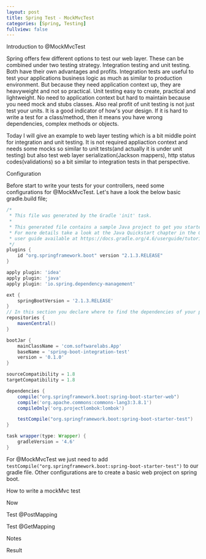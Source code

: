 ```yaml
---
layout: post
title: Spring Test - MockMvcTest  
categories: [Spring, Testing]
fullview: false
---
```


Introduction to @MockMvcTest

Spring offers few different options to test our web layer. These can be combined under two testing strategy. Integration testing 
and unit testing. Both have their own advantages and profits. Integration tests are useful to test your applications business logic
as much as similar to production environment. But because they need application context up, they are heavyweight and not so practical.
Unit testing easy to create, practical and lightweight. No need to application context but hard to maintain because you need mock and
stubs classes. Also real profit of unit testing is not just test your units. It is a good indicator of how's your design. If it is hard
to write a test for a class/method, then it means you have wrong dependencies, complex methods or objects.

Today I will give an example to web layer testing which is a bit middle point for integration and unit testing. It is not required appliaction 
context and needs some mocks so similar to unit tests(and actually it is under unit testing) but also test web layer serialization(Jackson mappers),
http status codes(validations) so a bit similar to integration tests in that perspective.    

Configuration

Before start to write your tests for your controllers, need some configurations for  @MockMvcTest. Let's have a look the below basic gradle.build
file;

```gradle 
/*
 * This file was generated by the Gradle 'init' task.
 *
 * This generated file contains a sample Java project to get you started.
 * For more details take a look at the Java Quickstart chapter in the Gradle
 * user guide available at https://docs.gradle.org/4.6/userguide/tutorial_java_projects.html
 */
plugins {
    id "org.springframework.boot" version "2.1.3.RELEASE"
}

apply plugin: 'idea'
apply plugin: 'java'
apply plugin: 'io.spring.dependency-management'

ext {
    springBootVersion = '2.1.3.RELEASE'
}
// In this section you declare where to find the dependencies of your project
repositories {
    mavenCentral()
}

bootJar {
    mainClassName = 'com.softwarelabs.App'
    baseName = 'spring-boot-integration-test'
    version = '0.1.0'
}

sourceCompatibility = 1.8
targetCompatibility = 1.8

dependencies {
    compile("org.springframework.boot:spring-boot-starter-web")
    compile('org.apache.commons:commons-lang3:3.8.1')
    compileOnly('org.projectlombok:lombok')

    testCompile("org.springframework.boot:spring-boot-starter-test")
}

task wrapper(type: Wrapper) {
    gradleVersion = '4.6'
}
```
For @MockMvcTest we just need to add ```testCompile("org.springframework.boot:spring-boot-starter-test")``` to our gradle file. Other configurations are to create a basic web
project on spring boot. 

How to write a mockMvc test

Now 

Test @PostMapping

Test @GetMapping

Notes

Result
